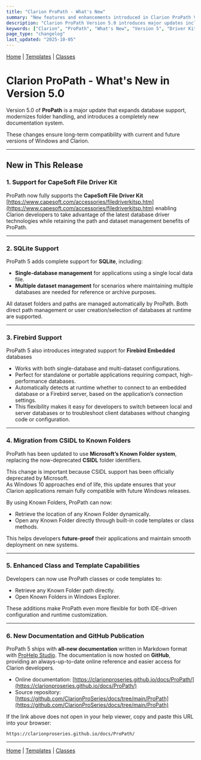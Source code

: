 ```yaml
---
title: "Clarion ProPath - What's New"
summary: "New features and enhancements introduced in Clarion ProPath Version 5.0."
description: "Clarion ProPath Version 5.0 introduces major updates including CapeSoft Driver Kit support, SQLite and Firebird integration, Known Folder migration, and full documentation updates."
keywords: ["Clarion", "ProPath", "What's New", "Version 5", "Driver Kit", "SQLite", "Firebird", "Known Folders", "Documentation"]
page_type: "changelog"
last_updated: "2025-10-05"
---
```


[Home](index.md) | [Templates](templates/index.md) | [Classes](classes/index.md)

# Clarion ProPath - What's New in Version 5.0

Version 5.0 of **ProPath** is a major update that expands database support, modernizes folder handling, and introduces a completely new documentation system.  

These changes ensure long-term compatibility with current and future versions of Windows and Clarion.

---

## New in This Release

### 1. Support for CapeSoft File Driver Kit
ProPath now fully supports the **CapeSoft File Driver Kit**  [https://www.capesoft.com/accessories/filedriverkitsp.htm](https://www.capesoft.com/accessories/filedriverkitsp.htm) enabling Clarion developers to take advantage of the latest database driver technologies while retaining the path and dataset management benefits of ProPath.

---

### 2. SQLite Support
ProPath 5 adds complete support for **SQLite**, including:

- **Single-database management** for applications using a single local data file.  
- **Multiple dataset management** for scenarios where maintaining multiple databases are needed for reference or archive purposes.  

All dataset folders and paths are managed automatically by ProPath.  Both direct path management or user creation/selection of databases at runtime are supported.

---

### 3. Firebird Support
ProPath 5 also introduces integrated support for **Firebird Embedded** databases 

- Works with both single-database and multi-dataset configurations.  
- Perfect for standalone or portable applications requiring compact, high-performance databases. 
- Automatically detects at runtime whether to connect to an embedded database or a Firebird server, based on the application’s connection settings.
- This flexibility makes it easy for developers to switch between local and server databases or to troubleshoot client databases without changing code or configuration.

---

### 4. Migration from CSIDL to Known Folders
ProPath has been updated to use **Microsoft’s Known Folder system**, replacing the now-deprecated **CSIDL** folder identifiers.  

This change is important because CSIDL support has been officially deprecated by Microsoft.  
As Windows 10 approaches end of life, this update ensures that your Clarion applications remain fully compatible with future Windows releases.

By using Known Folders, ProPath can now:
- Retrieve the location of any Known Folder dynamically.  
- Open any Known Folder directly through built-in code templates or class methods.  

This helps developers **future-proof** their applications and maintain smooth deployment on new systems.

---

### 5. Enhanced Class and Template Capabilities
Developers can now use ProPath classes or code templates to:
- Retrieve any Known Folder path directly.  
- Open Known Folders in Windows Explorer.  
  

These additions make ProPath even more flexible for both IDE-driven configuration and runtime customization.

---

### 6. New Documentation and GitHub Publication
ProPath 5 ships with **all-new documentation** written in Markdown format with  [ProHelp Studio](prohelpstudio.md).
The documentation is now hosted on **GitHub**, providing an always-up-to-date online reference and easier access for Clarion developers.

- Online documentation: [https://clarionproseries.github.io/docs/ProPath/](https://clarionproseries.github.io/docs/ProPath/)  
- Source repository: [https://github.com/ClarionProSeries/docs/tree/main/ProPath](https://github.com/ClarionProSeries/docs/tree/main/ProPath)

If the link above does not open in your help viewer, copy and paste this URL into your browser:
```
https://clarionproseries.github.io/docs/ProPath/
```
---

[Home](index.md) | [Templates](templates/index.md) | [Classes](classes/index.md)
